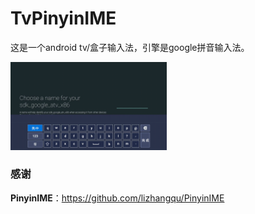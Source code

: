 # TvPinyinIME

这是一个android tv/盒子输入法，引擎是google拼音输入法。



<img src="art/shot_screen.gif" width=250/>



### 感谢

**PinyinIME**：https://github.com/lizhangqu/PinyinIME